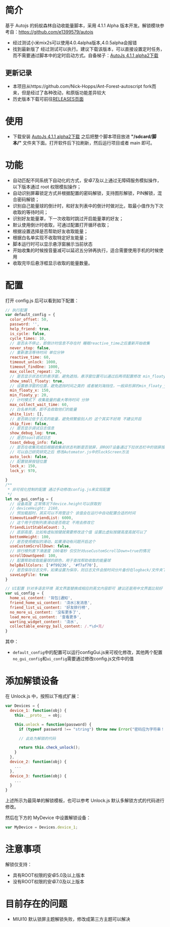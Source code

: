 # 简介

基于 Autojs 的蚂蚁森林自动收能量脚本，采用  4.1.1 Alpha 版本开发。解锁模块参考自：https://github.com/e1399579/autojs

- 经过测试小米mix2s可以使用4.0.4alpha版本,4.0.5alpha会报错
- 找到最新版了 经过测试可以执行。建议下载该版本，可以直接设置定时任务，而不需要通过脚本中的定时启动方式。自备梯子：[AutoJs 4.1.1 alpha2下载](https://www.dropbox.com/s/pe3w53k0fugo1fa/Autojs%204.1.1%20Alpha2.apk?dl=0)

## 更新记录
- 本项目从https://github.com/Nick-Hopps/Ant-Forest-autoscript fork而来，但是经过了各种改动，和原版功能差异较大
- 历史版本下载可前往[RELEASES页面](https://github.com/TonyJiangWJ/Ant-Forest-autoscript/releases)

# 使用

- 下载安装 [AutoJs 4.1.1 alpha2下载](https://www.dropbox.com/s/pe3w53k0fugo1fa/Autojs%204.1.1%20Alpha2.apk?dl=0) 之后把整个脚本项目放进 __"/sdcard/脚本/"__ 文件夹下面。打开软件后下拉刷新，然后运行项目或者 main 即可。

# 功能

- 自动匹配不同系统下自动化的方式，安卓7及以上通过无障碍服务模拟操作，以下版本通过 root 权限模拟操作；
- 自动识别屏幕锁定方式并根据配置的密码解锁，支持图形解锁，PIN解锁，混合密码解锁；
- 识别自己能量球的倒计时，和好友列表中的倒计时做对比，取最小值作为下次收取的等待时间；
- 识别好友能量罩，下一次收取时跳过开启能量罩的好友；
- 默认使用倒计时收取，可通过配置打开循环收取；
- 根据设置选择是否帮助好友收取能量；
- 根据白名单实现不收取特定好友能量；
- 脚本运行时可以显示悬浮窗展示当前状态
- 开始收集的时候按音量减可以延迟五分钟再执行，适合需要使用手机的时候使用
- 收取完毕后悬浮框显示收取的能量数量。

# 配置

打开 config.js 后可以看到如下配置：

```javascript
// 执行配置
var default_config = {
  color_offset: 50,
  password: '',
  help_friend: true,
  is_cycle: false,
  cycle_times: 10,
  // 是否永不停止，即倒计时信息不存在时 睡眠reactive_time之后重新开始收集
  never_stop: false,
  // 重新激活等待时间 单位分钟
  reactive_time: 60,
  timeout_unlock: 1000,
  timeout_findOne: 1000,
  max_collect_repeat: 20,
  // 是否显示状态栏的悬浮窗，避免遮挡，悬浮窗位置可以通过后两项配置修改 min_floaty_x[y]
  show_small_floaty: true,
  // 设置悬浮窗的位置，避免遮挡时间之类的 或者被刘海挡住，一般异形屏的min_floaty_y值需要设为负值
  min_floaty_x: 150,
  min_floaty_y: 20,
  // 计时模式下 收集能量的最大等待时间 分钟
  max_collect_wait_time: 60,
  // 白名单列表，即不去收取他们的能量
  white_list: [],
  // 是否跳过低于五克的能量，避免频繁偷别人的 这个其实不好用 不建议开启
  skip_five: false,
  // 是否显示调试日志信息
  show_debug_log: true,
  // 是否toast调试日志
  toast_debug_info: false,
  // 是否在收集完成后根据收集前状态判断是否锁屏，非ROOT设备通过下拉状态栏中的锁屏按钮实现 需要配置锁屏按钮位置，仅仅测试MIUI的 其他系统可能没法用
  // 可以自己研究研究之后 修改Automator.js中的lockScreen方法
  auto_lock: false,
  // 配置锁屏按钮位置
  lock_x: 150,
  lock_y: 970,

}
/**
 * 非可视化控制的配置 通过手动修改config.js来实现配置
 */
let no_gui_config = {
  // 设备高度 正常情况下device.height可以获取到
  // deviceHeight: 2160,
  // 预加载超时，其实可以不用管这个 该值会在运行中自动配置合适的时间
  timeoutLoadFriendList: 6000,
  // 这个用于控制列表滑动是否稳定 不用去修改它
  friendListStableCount: 3,
  // 底部高度，比如有虚拟按键就需要修改这个值 设置比虚拟按键高度高就可以了
  bottomHeight: 100,
  // 是否使用模拟的滑动，如果滑动有问题开启这个
  useCustomScrollDown: false,
  // 排行榜列表下滑速度 100毫秒 仅仅针对useCustomScrollDown=true的情况
  scrollDownSpeed: 100,
  // 配置帮助收取能量球的颜色，用于查找帮助收取的能量球
  helpBallColors: ['#f99236', '#f7af70'],
  // 是否保存日志文件，如果设置为保存，则日志文件会按时间分片备份在logback/文件夹下
  saveLogFile: true
}

// UI配置 针对多语言环境 英文界面替换成相应的英文内容即可 建议还是用中文界面比较好
var ui_config = {
  home_ui_content: '背包|通知',
  friend_home_ui_content: '浇水|发消息',
  friend_list_ui_content: '好友排行榜',
  no_more_ui_content: '没有更多了',
  load_more_ui_content: '查看更多',
  warting_widget_content: '浇水',
  collectable_energy_ball_content: /.*\d+克/
}
```

其中：
- `default_config`中的配置可以运行configGui.js来可视化修改，其他两个配置`no_gui_config`和`ui_config`需要通过修改config.js文件中的值

# 添加解锁设备

在 Unlock.js 中，按照以下格式扩展：

```javascript
var Devices = {
  device_1: function(obj) {
    this.__proto__ = obj;

    this.unlock = function(password) {
      if (typeof password !== "string") throw new Error("密码应为字符串！");

      // 此处为解锁的代码

      return this.check_unlock();
    }
  },
  device_2: function(obj) {
    ...
  },
  device_3: function(obj) {
    ...
  }
}
```

上述所示为最简单的解锁模板，也可以参考 Unlock.js 默认多解锁方式的代码进行修改。

然后在下方的 MyDevice 中设置解锁设备：

```javascript
var MyDevice = Devices.device_1;
```

# 注意事项

解锁仅支持：

- 具有ROOT权限的安卓5.0及以上版本
- 没有ROOT权限的安卓7.0及以上版本

# 目前存在的问题

- MIUI10 默认锁屏主题解锁失败，修改成第三方主题可以解决
